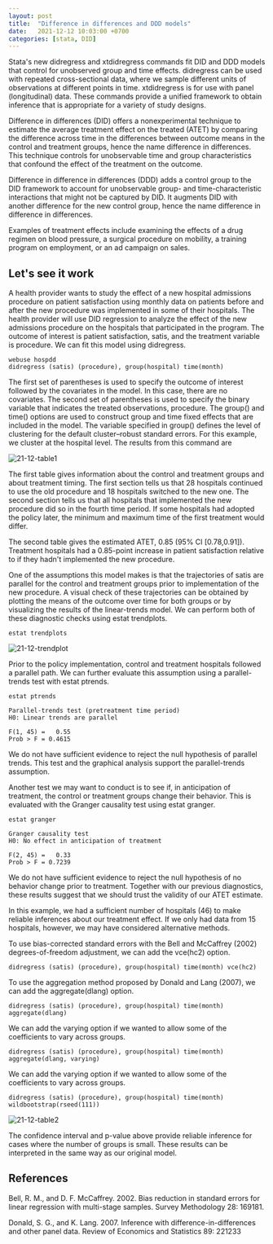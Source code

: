 ```yaml
---
layout: post
title:  "Difference in differences and DDD models"
date:   2021-12-12 10:03:00 +0700
categories: [stata, DID]
---
```


Stata's new didregress and xtdidregress commands fit DID and DDD models that control for unobserved group and time effects. didregress can be used with repeated cross-sectional data, where we sample different units of observations at different points in time. xtdidregress is for use with panel (longitudinal) data. These commands provide a unified framework to obtain inference that is appropriate for a variety of study designs.

Difference in differences (DID) offers a nonexperimental technique to estimate the average treatment effect on the treated (ATET) by comparing the difference across time in the differences between outcome means in the control and treatment groups, hence the name difference in differences. This technique controls for unobservable time and group characteristics that confound the effect of the treatment on the outcome.

Difference in difference in differences (DDD) adds a control group to the DID framework to account for unobservable group- and time-characteristic interactions that might not be captured by DID. It augments DID with another difference for the new control group, hence the name difference in difference in differences.

Examples of treatment effects include examining the effects of a drug regimen on blood pressure, a surgical procedure on mobility, a training program on employment, or an ad campaign on sales.


## Let's see it work

A health provider wants to study the effect of a new hospital admissions procedure on patient satisfaction using monthly data on patients before and after the new procedure was implemented in some of their hospitals. The health provider will use DID regression to analyze the effect of the new admissions procedure on the hospitals that participated in the program. The outcome of interest is patient satisfaction, satis, and the treatment variable is procedure. We can fit this model using didregress.

```
webuse hospdd
didregress (satis) (procedure), group(hospital) time(month)
```

The first set of parentheses is used to specify the outcome of interest followed by the covariates in the model. In this case, there are no covariates. The second set of parentheses is used to specify the binary variable that indicates the treated observations, procedure. The group() and time() options are used to construct group and time fixed effects that are included in the model. The variable specified in group() defines the level of clustering for the default cluster–robust standard errors. For this example, we cluster at the hospital level. The results from this command are

![21-12-table1](https://raw.githubusercontent.com/agusmakmun/agusmakmun.github.io/master/static/img/_posts/21-12-table1.jpg)


The first table gives information about the control and treatment groups and about treatment timing. The first section tells us that 28 hospitals continued to use the old procedure and 18 hospitals switched to the new one. The second section tells us that all hospitals that implemented the new procedure did so in the fourth time period. If some hospitals had adopted the policy later, the minimum and maximum time of the first treatment would differ.

The second table gives the estimated ATET, 0.85 (95% CI [0.78,0.91]). Treatment hospitals had a 0.85-point increase in patient satisfaction relative to if they hadn't implemented the new procedure.

One of the assumptions this model makes is that the trajectories of satis are parallel for the control and treatment groups prior to implementation of the new procedure. A visual check of these trajectories can be obtained by plotting the means of the outcome over time for both groups or by visualizing the results of the linear-trends model. We can perform both of these diagnostic checks using estat trendplots.

```
estat trendplots
``` 
![21-12-trendplot](https://raw.githubusercontent.com/agusmakmun/agusmakmun.github.io/master/static/img/_posts/21-12-trendplot.png)


Prior to the policy implementation, control and treatment hospitals followed a parallel path. We can further evaluate this assumption using a parallel-trends test with estat ptrends.

```
estat ptrends

Parallel-trends test (pretreatment time period)
H0: Linear trends are parallel

F(1, 45) =   0.55
Prob > F = 0.4615
```

We do not have sufficient evidence to reject the null hypothesis of parallel trends. This test and the graphical analysis support the parallel-trends assumption.

Another test we may want to conduct is to see if, in anticipation of treatment, the control or treatment groups change their behavior. This is evaluated with the Granger causality test using estat granger.

```
estat granger

Granger causality test
H0: No effect in anticipation of treatment

F(2, 45) =   0.33
Prob > F = 0.7239
```

We do not have sufficient evidence to reject the null hypothesis of no behavior change prior to treatment. Together with our previous diagnostics, these results suggest that we should trust the validity of our ATET estimate.

In this example, we had a sufficient number of hospitals (46) to make reliable inferences about our treatment effect. If we only had data from 15 hospitals, however, we may have considered alternative methods.

To use bias-corrected standard errors with the Bell and McCaffrey (2002) degrees-of-freedom adjustment, we can add the vce(hc2) option.

```
didregress (satis) (procedure), group(hospital) time(month) vce(hc2)
```

To use the aggregation method proposed by Donald and Lang (2007), we can add the aggregate(dlang) option.

```
didregress (satis) (procedure), group(hospital) time(month) aggregate(dlang)
```

We can add the varying option if we wanted to allow some of the coefficients to vary across groups.

```
didregress (satis) (procedure), group(hospital) time(month) aggregate(dlang, varying)
```

We can add the varying option if we wanted to allow some of the coefficients to vary across groups.

```
didregress (satis) (procedure), group(hospital) time(month) wildbootstrap(rseed(111))
```
![21-12-table2](https://raw.githubusercontent.com/agusmakmun/agusmakmun.github.io/master/static/img/_posts/21-12-table2.jpg)

The confidence interval and p-value above provide reliable inference for cases where the number of groups is small. These results can be interpreted in the same way as our original model.


## References

Bell, R. M., and D. F. McCaffrey. 2002. Bias reduction in standard errors for linear regression with multi-stage samples. Survey Methodology 28: 169181.

Donald, S. G., and K. Lang. 2007. Inference with difference-in-differences and other panel data. Review of Economics and Statistics 89: 221233
